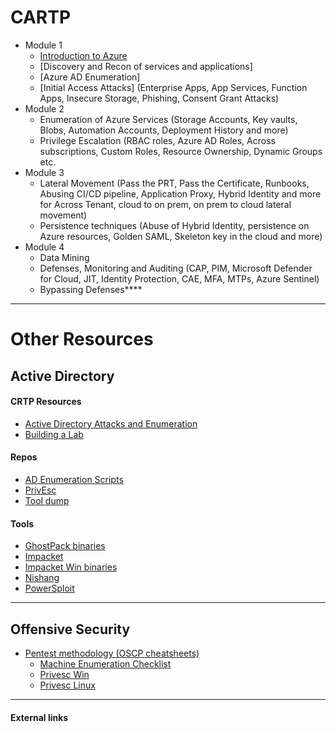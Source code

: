# CARTP


- Module 1
  - [Introduction to Azure](https://github.com/conma293/Azure/blob/main/1.0_Intro.md)
  - [Discovery and Recon of services and applications]
  - [Azure AD Enumeration]
  - [Initial Access Attacks] (Enterprise Apps, App Services, Function Apps, Insecure Storage, Phishing, Consent Grant Attacks)
- Module 2
  - Enumeration of Azure Services (Storage Accounts, Key vaults, Blobs, Automation Accounts, Deployment History and more)
  - Privilege Escalation (RBAC roles, Azure AD Roles, Across subscriptions, Custom Roles, Resource Ownership, Dynamic Groups etc.
- Module 3
  - Lateral Movement (Pass the PRT, Pass the Certificate, Runbooks, Abusing CI/CD pipeline, Application Proxy, Hybrid Identity and more for Across Tenant, cloud to on prem, on prem to cloud lateral movement)
  - Persistence techniques (Abuse of Hybrid Identity, persistence on Azure resources, Golden SAML, Skeleton key in the cloud and more)
- Module 4
  - Data Mining
  - Defenses, Monitoring and Auditing (CAP, PIM, Microsoft Defender for Cloud, JIT, Identity Protection, CAE, MFA, MTPs, Azure Sentinel)
  - Bypassing Defenses****


* * *

# Other Resources

## Active Directory

#### CRTP Resources
- [Active Directory Attacks and Enumeration](https://github.com/conma293/CRTP/blob/main/%23Commands%20Ref.md)
- [Building a Lab](https://github.com/conma293/CRTP/blob/main/#BuildLab.md)


#### Repos
- [AD Enumeration Scripts](https://github.com/conma293/ActiveDirectory)
- [PrivEsc](https://github.com/conma293/CRTP/tree/main/PrivEsc)
- [Tool dump](https://github.com/conma293/mvp)


#### Tools
- [GhostPack binaries](https://github.com/conma293/CRTP/tree/main/GhostPack)
- [Impacket](https://github.com/conma293/CRTP/tree/main/Impacket)
- [Impacket Win binaries](https://github.com/conma293/CRTP/tree/main/windows-impacket)
- [Nishang](https://github.com/conma293/CRTP/tree/main/nishang-0.7.6)
- [PowerSploit](https://github.com/conma293/CRTP/tree/main/PowerSploit)


* * *

## Offensive Security


- [Pentest methodology (OSCP cheatsheets)](https://github.com/conma293/OSCP-tools)
  - [Machine Enumeration Checklist](https://github.com/conma293/OSCP-tools/blob/master/Checklist.md)
  - [Privesc Win](https://github.com/conma293/OSCP-tools/blob/master/Checklist.md#priv-esc-windows-check-list)
  - [Privesc Linux](https://github.com/conma293/OSCP-tools/blob/master/Checklist.md#priv-esc-linux-check-list)

* * * 

####  External links

